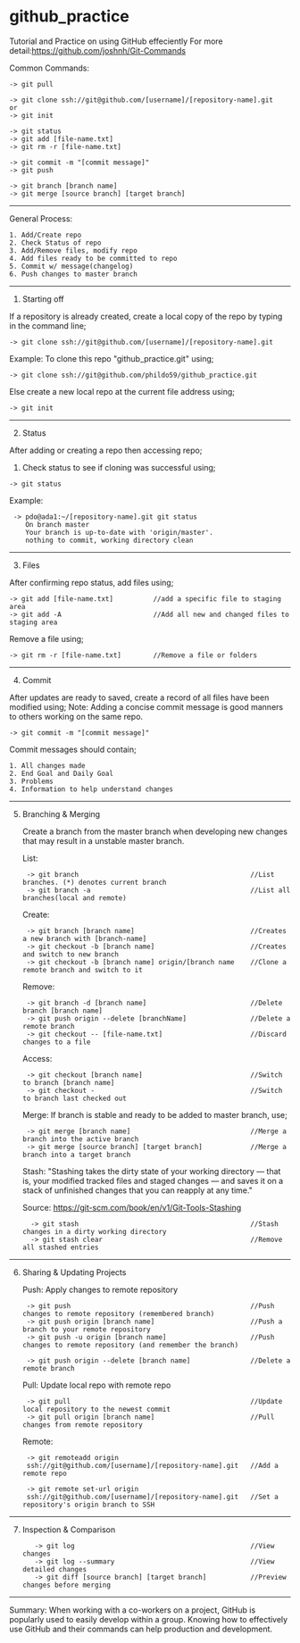 # github_practice
Tutorial and Practice on using GitHub effeciently
For more detail:https://github.com/joshnh/Git-Commands

Common Commands:

    -> git pull	 

    -> git clone ssh://git@github.com/[username]/[repository-name].git
    or
    -> git init
    
    -> git status
    -> git add [file-name.txt]
    -> git rm -r [file-name.txt]
    
    -> git commit -m "[commit message]"
    -> git push
    
    -> git branch [branch name]
    -> git merge [source branch] [target branch]
    
-----------------------------------------------------------------------------------
General Process:

    1. Add/Create repo
    2. Check Status of repo
    3. Add/Remove files, modify repo
    4. Add files ready to be committed to repo
    5. Commit w/ message(changelog)
    6. Push changes to master branch
    
----------------------------------------------------------------------------------- 
1. Starting off

  If a repository is already created, create a local copy of the repo by typing in the command line;
  
    -> git clone ssh://git@github.com/[username]/[repository-name].git
  
   Example: To clone this repo "github_practice.git" using;
    
    -> git clone ssh://git@github.com/phildo59/github_practice.git
  
  Else create a new local repo at the current file address using;
  
    -> git init
  
----------------------------------------------------------------------------------- 
2. Status

  After adding or creating a repo then accessing repo;
  1. Check status to see if cloning was successful using;
    
    -> git status
      
   Example: 
     
     -> pdo@ada1:~/[repository-name].git git status
        On branch master
        Your branch is up-to-date with 'origin/master'.
        nothing to commit, working directory clean
        
 -----------------------------------------------------------------------------------  
3. Files

  After confirming repo status, add files using;
  
    -> git add [file-name.txt]          //add a specific file to staging area 
    -> git add -A                       //Add all new and changed files to staging area
  
  Remove a file using;
  
    -> git rm -r [file-name.txt]        //Remove a file or folders
    
-----------------------------------------------------------------------------------   
4. Commit

  After updates are ready to saved, create a record of all files have been modified using;
  Note: Adding a concise commit message is good manners to others working on the same repo.
  
    -> git commit -m "[commit message]"
    
  Commit messages should contain;
  
    1. All changes made
    2. End Goal and Daily Goal
    3. Problems
    4. Information to help understand changes
    
-----------------------------------------------------------------------------------   
5. Branching & Merging

   Create a branch from the master branch
   when developing new changes that may result in a unstable master branch.
    
      List:
      
        -> git branch                                           //List branches. (*) denotes current branch
        -> git branch -a                                        //List all branches(local and remote)
      
      Create:
      
        -> git branch [branch name]                             //Creates a new branch with [branch-name]
        -> git checkout -b [branch name]                        //Creates and switch to new branch
        -> git checkout -b [branch name] origin/[branch name    //Clone a remote branch and switch to it
      
      Remove:
      
        -> git branch -d [branch name]                          //Delete branch [branch name]
        -> git push origin --delete [branchName]                //Delete a remote branch
        -> git checkout -- [file-name.txt]                      //Discard changes to a file
      
      Access:
      
        -> git checkout [branch name]                           //Switch to branch [branch name]
        -> git checkout -                                       //Switch to branch last checked out

      Merge:
        If branch is stable and ready to be added to master branch, use;
        
        -> git merge [branch name]                              //Merge a branch into the active branch
        -> git merge [source branch] [target branch]            //Merge a branch into a target branch

      Stash: 
       "Stashing takes the dirty state of your working directory
         — that is, your modified tracked files and staged changes —
         and saves it on a stack of unfinished changes that you can 
         reapply at any time."
         
      Source: https://git-scm.com/book/en/v1/Git-Tools-Stashing
         
         -> git stash                                           //Stash changes in a dirty working directory
         -> git stash clear                                     //Remove all stashed entries
-----------------------------------------------------------------------------------
6. Sharing & Updating Projects

      Push: Apply changes to remote repository
      
        -> git push                                             //Push changes to remote repository (remembered branch)
        -> git push origin [branch name]                        //Push a branch to your remote repository
        -> git push -u origin [branch name]                     //Push changes to remote repository (and remember the branch)
        
        -> git push origin --delete [branch name]               //Delete a remote branch
        
      Pull: Update local repo with remote repo
      
        -> git pull                                             //Update local repository to the newest commit
        -> git pull origin [branch name]                        //Pull changes from remote repository 
    
    
      Remote:
      
        -> git remoteadd origin 
        ssh://git@github.com/[username]/[repository-name].git   //Add a remote repo
        
        -> git remote set-url origin 
        ssh://git@github.com/[username]/[repository-name].git	//Set a repository's origin branch to SSH
        
-----------------------------------------------------------------------------------
7. Inspection & Comparison

          -> git log                                            //View changes
          -> git log --summary                                  //View detailed changes
          -> git diff [source branch] [target branch]           //Preview changes before merging

-----------------------------------------------------------------------------------
Summary:
  When working with a co-workers on a project, GitHub is popularly used to easily develop within a group.
  Knowing how to effectively use GitHub and their commands can help production and development.
